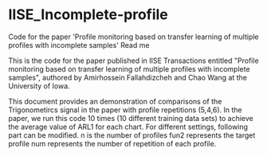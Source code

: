 # IISE_Incomplete-profile
Code for the paper 'Profile monitoring based on transfer learning of multiple profiles with incomplete samples'
Read me

This is the code for the paper published in IISE Transactions entitled "Profile monitoring based on transfer learning of multiple profiles with incomplete samples", authored by Amirhossein Fallahdizcheh and Chao Wang at the University of Iowa.

This document provides an demonstration of comparisons of the Trigonometircs signal in the paper with profile repetitions (5,4,6). In the paper, we run this code 10 times (10 different training data sets) to achieve the average value of ARL1 for each chart.
For different settings, following part can be modified.
n is the number of profiles
fun2 represents the target profile
num represents the number of repetition of each profile.
